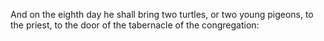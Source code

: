 And on the eighth day he shall bring two turtles, or two young pigeons, to the priest, to the door of the tabernacle of the congregation:
